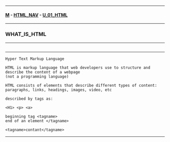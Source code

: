 
---

#### [M](https://github.com/ttltrk/TTT/blob/master/menu.md) - [HTML_NAV](https://github.com/ttltrk/TTT/tree/master/HTML/HTML_NAV.md) - [U_01_HTML](https://github.com/ttltrk/TTT/tree/master/HTML/U_01/U_01.md)

---

### WHAT_IS_HTML

---

```

```

---

```
Hyper Text Markup Language

HTML is markup language that web developers use to structure and describe the content of a webpage
(not a programming language)

HTML consists of elements that describe different types of content:
paragraphs, links, headings, images, video, etc

described by tags as:

<H1> <p> <a>

beginning tag <tagname>
end of an element </tagname>

<tagname>contant</tagname>
```

---
